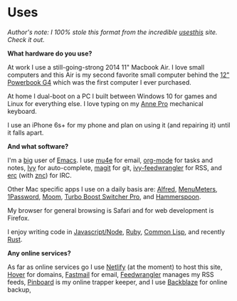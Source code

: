 # Uses

*Author's note: I 100% stole this format from the incredible [usesthis][uses] site. Check it out.*

**What hardware do you use?**

At work I use a still-going-strong 2014 11" Macbook Air. I love small computers and this Air is my second favorite small computer behind the [12" Powerbook G4](https://en.wikipedia.org/wiki/PowerBook_G4) which was the first computer I ever purchased.

At home I dual-boot on a PC I built between Windows 10 for games and Linux for everything else. I love typing on my [Anne Pro](https://www.amazon.com/Anne-PRO-Mechanical-Keyboard-Programmable/dp/B07J4HH6YZ) mechanical keyboard.

I use an iPhone 6s+ for my phone and plan on using it (and repairing it) until it falls apart.

**And what software?**

I'm a [big][dotfiles] user of [Emacs][emacs]. I use [mu4e](https://www.djcbsoftware.nl/code/mu/mu4e.html) for email, [org-mode](https://orgmode.org/) for tasks and notes, [Ivy](https://github.com/abo-abo/swiper) for auto-complete, [magit](https://magit.vc/) for git, [ivy-feedwrangler](/writing/introducing-ivy-feedwrangler) for RSS, and [erc](https://www.gnu.org/software/erc/) (with [znc](https://github.com/znc/znc)) for IRC.

Other Mac specific apps I use on a daily basis are: [Alfred](https://www.alfredapp.com/), [MenuMeters](https://github.com/yujitach/MenuMeters), [1Password](https://1password.com/), [Moom](https://manytricks.com/moom/), [Turbo Boost Switcher Pro](http://tbswitcher.rugarciap.com/), and [Hammerspoon](https://github.com/Hammerspoon/hammerspoon).

My browser for general browsing is Safari and for web development is Firefox.

I enjoy writing code in [Javascript/Node](https://nodejs.org/en/), [Ruby](https://www.ruby-lang.org/en/), [Common Lisp](https://common-lisp.net/), and recently [Rust](https://www.rust-lang.org/).

**Any online services?**

As far as online services go I use [Netlify](https://www.netlify.com) (at the moment) to host this site, [Hover](https://hover.com/U84GCox3) for domains, [Fastmail](https://www.fastmail.com/?STKI=14274077) for email, [Feedwrangler](https://feedwrangler.net/) manages my RSS feeds, [Pinboard](https://pinboard.in/u:asimpson) is my online trapper keeper, and I use [Backblaze](https://secure.backblaze.com/r/01c40o) for online backup,

[uses]: https://usesthis.com/
[dotfiles]: https://github.com/asimpson/dotfiles/tree/master/emacs
[emacs]: https://www.gnu.org/software/emacs/
